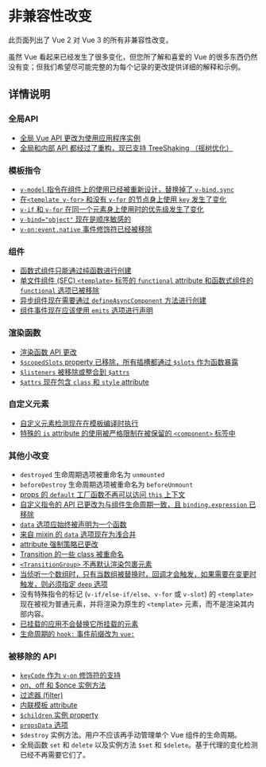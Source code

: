 # 非兼容性改变

此页面列出了 Vue 2 对 Vue 3 的所有非兼容性改变。

虽然 Vue 看起来已经发生了很多变化，但您所了解和喜爱的 Vue 的很多东西仍然没有变；但我们希望尽可能完整的为每个记录的更改提供详细的解释和示例。


## 详情说明

### 全局API

- [全局 Vue API 更改为使用应用程序实例](./global-api.html)
- [全局和内部 API 都经过了重构，现已支持 TreeShaking （摇树优化）](./global-api-treeshaking.html)



### 模板指令

- [`v-model` 指令在组件上的使用已经被重新设计，替换掉了  `v-bind.sync`](./v-model.html)
- [在`<template v-for>`  和没有 `v-for` 的节点身上使用 `key` 发生了变化 ](./key-attribute.html)
- [`v-if` 和 `v-for` 在同一个元素身上使用时的优先级发生了变化](./v-if-v-for.html)
- [`v-bind="object"` 现在是顺序敏感的](./v-bind.html)
- [`v-on:event.native` 事件修饰符已经被移除](./v-on-native-modifier-removed)



### 组件

- [函数式组件只能通过纯函数进行创建](./functional-components.html)
- [单文件组件 (SFC) `<template>` 标签的  `functional` attribute 和函数式组件的 `functional` 选项已被移除](./functional-components.html)
- [异步组件现在需要通过 `defineAsyncComponent` 方法进行创建](./async-components.html)
- [组件事件现在应该使用 `emits` 选项进行声明](./emits-option.html)

### 渲染函数

- [渲染函数 API 更改](./render-function-api.html)
- [`$scopedSlots` property 已移除，所有插槽都通过 `$slots` 作为函数暴露](./slots-unification.html)
- [`$listeners` 被移除或整合到 `$attrs`](./listeners-removed)
- [`$attrs` 现在包含 `class` 和 `style` attribute](./attrs-includes-class-style.md)

### 自定义元素

- [自定义元素检测现在在模板编译时执行](./custom-elements-interop.html)
- [特殊的 `is` attribute 的使用被严格限制在被保留的 `<component>` 标签中](./custom-elements-interop.html#定制内置元素)

### 其他小改变

- `destroyed` 生命周期选项被重命名为 `unmounted`
- `beforeDestroy` 生命周期选项被重命名为 `beforeUnmount`
- [props 的 `default` 工厂函数不再可以访问 `this` 上下文](./props-default-this.html)
- [自定义指令的 API 已更改为与组件生命周期一致，且 `binding.expression` 已移除](./custom-directives.html)
- [`data` 选项应始终被声明为一个函数](./data-option.html)
- [来自 mixin 的 `data` 选项现在为浅合并](./data-option.html#mixin-合并行为变更)
- [attribute 强制策略已更改](./attribute-coercion.html)
- [Transition 的一些 class 被重命名](./transition.html)
- [`<TransitionGroup>` 不再默认渲染包裹元素](./transition-group.html)
- [当侦听一个数组时，只有当数组被替换时，回调才会触发，如果需要在变更时触发，则必须指定 `deep` 选项](./watch.html)
- 没有特殊指令的标记 (`v-if/else-if/else`、`v-for` 或 `v-slot`) 的 `<template>` 现在被视为普通元素，并将渲染为原生的 `<template>` 元素，而不是渲染其内部内容。
- [已挂载的应用不会替换它所挂载的元素](./mount-changes.html)
- [生命周期的 `hook:` 事件前缀改为 `vue:`](./vnode-lifecycle-events.html)

### 被移除的 API

- [`keyCode` 作为 `v-on` 修饰符的支持](./keycode-modifiers.html)
- [$on、$off 和 $once 实例方法](./events-api.html)
- [过滤器 (filter)](./filters.html)
- [内联模板 attribute](./inline-template-attribute.html)
- [`$children` 实例 property](./children.html)
- [`propsData` 选项](./props-data.html)
- `$destroy` 实例方法。用户不应该再手动管理单个 Vue 组件的生命周期。
- 全局函数 `set` 和 `delete` 以及实例方法 `$set` 和 `$delete`。基于代理的变化检测已经不再需要它们了。
